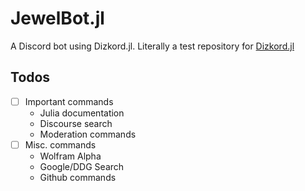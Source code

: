 # JewelBot.jl
A Discord bot using Dizkord.jl. Literally a test repository for [Dizkord.jl](https://github.com/Humans-of-Julia/Dizkord.jl)

## Todos

- [ ] Important commands 
  - Julia documentation
  - Discourse search
  - Moderation commands
- [ ] Misc. commands
  - Wolfram Alpha
  - Google/DDG Search
  - Github commands
